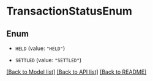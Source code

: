 # TransactionStatusEnum

## Enum


* `HELD` (value: `"HELD"`)

* `SETTLED` (value: `"SETTLED"`)


[[Back to Model list]](../README.md#documentation-for-models) [[Back to API list]](../README.md#documentation-for-api-endpoints) [[Back to README]](../README.md)


